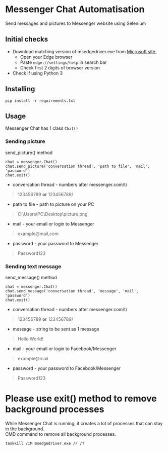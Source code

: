 # Messenger Chat Automatisation
Send messages and pictures to Messenger website using Selenium

## Initial checks
- Download matching version of msedgedriver.exe from [Microsoft site.](https://developer.microsoft.com/en-us/microsoft-edge/tools/webdriver/) 
  - Open your Edge browser
  - Paste ```edge://settings/help``` in search bar
  - Check first 2 digits of browser version
- Check if using Python 3

## Installing
```
pip install -r requirements.txt
```

## Usage
Messenger Chat has 1 class
``` Chat() ```

### Sending picture
send_picture() method
```
chat = messenger.Chat()
chat.send_picture('conversation thread', 'path to file', 'mail', 'password')
chat.exit()
```
- conversation thread - numbers after messenger.com/t/
> 123456789 **or** 123456789/
- path to file - path to picture on your PC 
> C:\Users\PC\Desktop\picture.png
- mail - your email or login to  Messenger
> example@mail,com
- password - your password to Messenger
> Password123

### Sending text message
send_message() method
```
chat = messenger.Chat()
chat.send_message('conversation thread', 'message', 'mail', 'password')
chat.exit()
```
- conversation thread - numbers after messenger.com/t/
> 123456789 **or** 123456789/
- message - string to be sent as 1 message
> Hello World!
- mail - your email or login to  Facebook/Messenger
> example@mail
- password - your password to Facebook/Messenger
> Password123

# Please use exit() method to remove background processes
While Messenger Chat is running, it creates a lot of processes that can stay in the background.   
CMD command to remove all background processes.
```
taskkill /IM msedgedriver.exe /F /T
```
